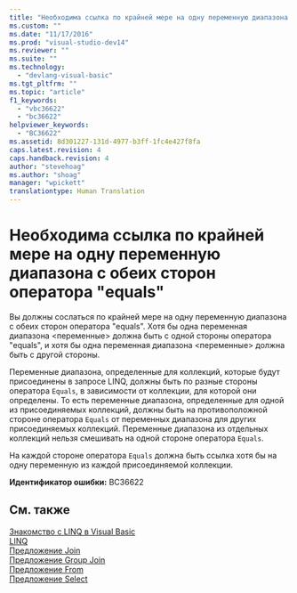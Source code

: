 ```yaml
---
title: "Необходима ссылка по крайней мере на одну переменную диапазона с обеих сторон оператора &quot;equals&quot; | Microsoft Docs"
ms.custom: ""
ms.date: "11/17/2016"
ms.prod: "visual-studio-dev14"
ms.reviewer: ""
ms.suite: ""
ms.technology: 
  - "devlang-visual-basic"
ms.tgt_pltfrm: ""
ms.topic: "article"
f1_keywords: 
  - "vbc36622"
  - "bc36622"
helpviewer_keywords: 
  - "BC36622"
ms.assetid: 8d301227-131d-4977-b3ff-1fc4e427f8fa
caps.latest.revision: 4
caps.handback.revision: 4
author: "stevehoag"
ms.author: "shoag"
manager: "wpickett"
translationtype: Human Translation
---
```

# Необходима ссылка по крайней мере на одну переменную диапазона с обеих сторон оператора &quot;equals&quot;
Вы должны сослаться по крайней мере на одну переменную диапазона с обеих сторон оператора "equals". Хотя бы одна переменная диапазона \<переменные\> должна быть с одной стороны оператора "equals", и хотя бы одна переменная диапазона \<переменные\> должна быть с другой стороны.  
  
 Переменные диапазона, определенные для коллекций, которые будут присоединены в запросе LINQ, должны быть по разные стороны оператора `Equals`, в зависимости от коллекции, для которой они определены. То есть переменные диапазона, определенные для одной из присоединяемых коллекций, должны быть на противоположной стороне оператора `Equals` от переменных диапазона для других присоединяемых коллекций. Переменные диапазона из отдельных коллекций нельзя смешивать на одной стороне оператора `Equals`.  
  
 На каждой стороне оператора `Equals` должна быть ссылка хотя бы на одну переменную из каждой присоединяемой коллекции.  
  
 **Идентификатор ошибки:** BC36622  
  
## См. также  
 [Знакомство с LINQ в Visual Basic](../../visual-basic/programming-guide/language-features/linq/introduction-to-linq.md)   
 [LINQ](../../visual-basic/programming-guide/language-features/linq/index.md)   
 [Предложение Join](../../visual-basic/language-reference/queries/join-clause.md)   
 [Предложение Group Join](../../visual-basic/language-reference/queries/group-join-clause.md)   
 [Предложение From](../../visual-basic/language-reference/queries/from-clause.md)   
 [Предложение Select](../../visual-basic/language-reference/queries/select-clause.md)